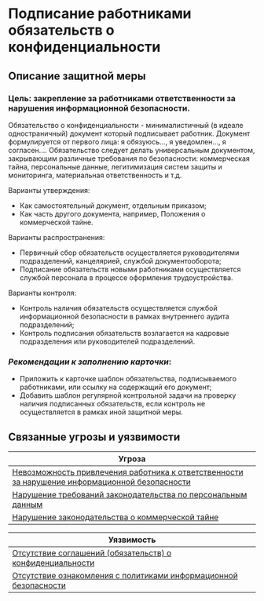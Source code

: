 # Подписание работниками обязательств о конфиденциальности

## Описание защитной меры
### Цель: закрепление за работниками ответственности за нарушения информационной безопасности.
 
Обязательство о конфиденциальности - минималистичный (в идеале одностраничный) документ который подписывает работник.
Документ формулируется от первого лица: я обязуюсь..., я уведомлен..., я согласен....
Обязательство следует делать универсальным документом, закрывающим различные требования по безопасности: коммерческая тайна, персональные данные, легитимизация систем защиты и мониторинга, материальная ответственность и т.д.

Варианты утверждения:
+ Как самостоятельный документ, отдельным приказом;
+ Как часть другого документа, например, Положения о коммерческой тайне.

Варианты распространения:
+ Первичный сбор обязательств осуществляется руководителями подразделений, канцелярией, службой документооборота;
+ Подписание обязательств новыми работниками осуществляется службой персонала в процессе оформления трудоустройства. 

Варианты контроля:
+ Контроль наличия обязательств осуществляется службой информационной безопасности в рамках внутреннего аудита подразделений;
+ Контроль подписания обязательств возлагается на кадровые подразделения или руководителей подразделений.

### *Рекомендации к заполнению карточки*:
+ Приложить к карточке шаблон обязательства, подписываемого работниками, или ссылку на содержащий его документ;
+ Добавить шаблон регулярной контрольной задачи на проверку наличия подписанных обязательств, если контроль не осуществляется в рамках иной защитной меры.

## Связанные угрозы и уязвимости
|Угроза|
|-|
|[Невозможность привлечения работника к ответственности за нарушение информационной безопасности](/vkr/threats/page23)|
|[Нарушение требований законодательства по персональным данным](/vkr/threats/page5)|
|[Нарушение законодательства о коммерческой тайне](/vkr/threats/page6)|



|Уязвимость|
|-|
|[Отсутствие соглашений (обязательств) о конфиденциальности](/vkr/vulnerabilities/page8)|
|[Отсутствие ознакомления с политиками информационной безопасности](/vkr/vulnerabilities/page24)|
